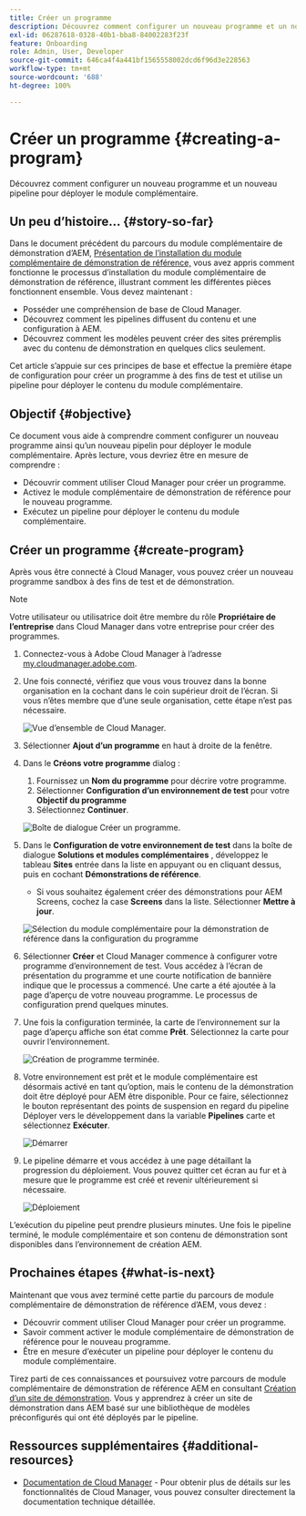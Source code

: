 ```yaml
---
title: Créer un programme
description: Découvrez comment configurer un nouveau programme et un nouveau pipeline pour déployer le module complémentaire.
exl-id: 06287618-0328-40b1-bba8-84002283f23f
feature: Onboarding
role: Admin, User, Developer
source-git-commit: 646ca4f4a441bf1565558002dcd6f96d3e228563
workflow-type: tm+mt
source-wordcount: '688'
ht-degree: 100%

---
```



# Créer un programme {#creating-a-program}

Découvrez comment configurer un nouveau programme et un nouveau pipeline pour déployer le module complémentaire.

## Un peu d’histoire… {#story-so-far}

Dans le document précédent du parcours du module complémentaire de démonstration d’AEM, [Présentation de l’installation du module complémentaire de démonstration de référence,](installation.md) vous avez appris comment fonctionne le processus d’installation du module complémentaire de démonstration de référence, illustrant comment les différentes pièces fonctionnent ensemble. Vous devez maintenant :

* Posséder une compréhension de base de Cloud Manager.
* Découvrez comment les pipelines diffusent du contenu et une configuration à AEM.
* Découvrez comment les modèles peuvent créer des sites préremplis avec du contenu de démonstration en quelques clics seulement.

Cet article s’appuie sur ces principes de base et effectue la première étape de configuration pour créer un programme à des fins de test et utilise un pipeline pour déployer le contenu du module complémentaire.

## Objectif {#objective}

Ce document vous aide à comprendre comment configurer un nouveau programme ainsi qu’un nouveau pipelin pour déployer le module complémentaire. Après lecture, vous devriez être en mesure de comprendre :

* Découvrir comment utiliser Cloud Manager pour créer un programme.
* Activez le module complémentaire de démonstration de référence pour le nouveau programme.
* Exécutez un pipeline pour déployer le contenu du module complémentaire.

## Créer un programme {#create-program}

Après vous être connecté à Cloud Manager, vous pouvez créer un nouveau programme sandbox à des fins de test et de démonstration.

>[!NOTE]
>
>Votre utilisateur ou utilisatrice doit être membre du rôle **Propriétaire de l’entreprise** dans Cloud Manager dans votre entreprise pour créer des programmes.

1. Connectez-vous à Adobe Cloud Manager à l’adresse [my.cloudmanager.adobe.com](https://my.cloudmanager.adobe.com/).

1. Une fois connecté, vérifiez que vous vous trouvez dans la bonne organisation en la cochant dans le coin supérieur droit de l’écran. Si vous n’êtes membre que d’une seule organisation, cette étape n’est pas nécessaire.

   ![Vue d’ensemble de Cloud Manager.](assets/cloud-manager.png)

1. Sélectionner **Ajout d’un programme** en haut à droite de la fenêtre.

1. Dans le **Créons votre programme** dialog :

   1. Fournissez un **Nom du programme** pour décrire votre programme.
   1. Sélectionner **Configuration d’un environnement de test** pour votre **Objectif du programme**
   1. Sélectionnez **Continuer**.

   ![Boîte de dialogue Créer un programme.](assets/create-program.png)

1. Dans le **Configuration de votre environnement de test** dans la boîte de dialogue **Solutions et modules complémentaires** , développez le tableau **Sites** entrée dans la liste en appuyant ou en cliquant dessus, puis en cochant **Démonstrations de référence**.

   * Si vous souhaitez également créer des démonstrations pour AEM Screens, cochez la case **Screens** dans la liste. Sélectionner **Mettre à jour**.

   ![Sélection du module complémentaire pour la démonstration de référence dans la configuration du programme](assets/select-reference-demo-add-on.png)


1. Sélectionner **Créer** et Cloud Manager commence à configurer votre programme d’environnement de test. Vous accédez à l’écran de présentation du programme et une courte notification de bannière indique que le processus a commencé. Une carte a été ajoutée à la page d’aperçu de votre nouveau programme. Le processus de configuration prend quelques minutes.

1. Une fois la configuration terminée, la carte de l’environnement sur la page d’aperçu affiche son état comme **Prêt**. Sélectionnez la carte pour ouvrir l’environnement.

   ![Création de programme terminée.](assets/ready.png)

1. Votre environnement est prêt et le module complémentaire est désormais activé en tant qu’option, mais le contenu de la démonstration doit être déployé pour AEM être disponible. Pour ce faire, sélectionnez le bouton représentant des points de suspension en regard du pipeline Déployer vers le développement dans la variable **Pipelines** carte et sélectionnez **Exécuter**.

   ![Démarrer](assets/run.png)

1. Le pipeline démarre et vous accédez à une page détaillant la progression du déploiement. Vous pouvez quitter cet écran au fur et à mesure que le programme est créé et revenir ultérieurement si nécessaire.

   ![Déploiement](assets/deployment.png)

L’exécution du pipeline peut prendre plusieurs minutes. Une fois le pipeline terminé, le module complémentaire et son contenu de démonstration sont disponibles dans l’environnement de création AEM.

## Prochaines étapes {#what-is-next}

Maintenant que vous avez terminé cette partie du parcours de module complémentaire de démonstration de référence d’AEM, vous devez :

* Découvrir comment utiliser Cloud Manager pour créer un programme.
* Savoir comment activer le module complémentaire de démonstration de référence pour le nouveau programme.
* Être en mesure d’exécuter un pipeline pour déployer le contenu du module complémentaire.

Tirez parti de ces connaissances et poursuivez votre parcours de module complémentaire de démonstration de référence AEM en consultant [Création d’un site de démonstration](create-site.md). Vous y apprendrez à créer un site de démonstration dans AEM basé sur une bibliothèque de modèles préconfigurés qui ont été déployés par le pipeline.

## Ressources supplémentaires {#additional-resources}

* [Documentation de Cloud Manager](https://experienceleague.adobe.com/docs/experience-manager-cloud-service/content/onboarding/onboarding-concepts/cloud-manager-introduction.html?lang=fr) - Pour obtenir plus de détails sur les fonctionnalités de Cloud Manager, vous pouvez consulter directement la documentation technique détaillée.
